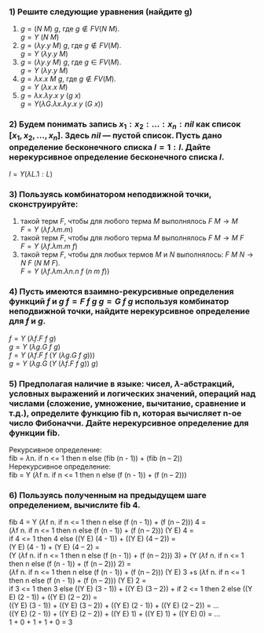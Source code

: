 ### 1) Решите следующие уравнения (найдите g)

1. $g = (N ~ M) ~ g$, где $g \notin FV(N ~ M)$.\
   $g = Y ~ (N ~ M)$
2. $g = (\lambda y.y ~ M) ~ g$, где $g \notin FV(M)$.\
   $g = Y ~ (\lambda y.y ~ M)$
3. $g = (\lambda y.y ~ M) ~ g$, где $g \in FV(M)$.\
   $g = Y ~ (\lambda y.y ~ M)$
4. $g = \lambda x.x ~ M ~ g$, где $g \notin FV(M)$.\
   $g = Y ~ (\lambda x.x ~ M)$
5. $g = \lambda x.\lambda y.x ~ y ~ (g ~ x)$\
   $g = Y (\lambda G.\lambda x.\lambda y.x ~ y ~ (G ~ x))$

### 2) Будем понимать запись $x_1 : x_2 : \ldots : x_n : nil$ как список $[x_1, x_2, \ldots, x_n]$. Здесь $nil$ — пустой список. Пусть дано определение бесконечного списка $l = 1 : l$. Дайте нерекурсивное определение бесконечного списка $l$.
$l = Y (\lambda L.1:L)$

### 3) Пользуясь комбинатором неподвижной точки, сконструируйте:

1. такой терм $F$, чтобы для любого терма $M$ выполнялось $F ~ M \rightarrow M$\
   $F = Y ~ (\lambda f. \lambda m.m)$
2. такой терм $F$, чтобы для любого терма $M$ выполнялось $F ~ M \rightarrow M ~ F$\
   $F = Y ~ (\lambda f. \lambda m.m ~ f)$
3. такой терм $F$, чтобы для любых термов $M$ и $N$ выполнялось: 
   $F ~ M ~ N \rightarrow N ~ F ~ (N ~ M ~ F)$.\
   $F = Y ~ (\lambda f. \lambda m. \lambda n.n ~ f ~ (n ~ m ~ f))$

### 4) Пусть имеются взаимно-рекурсивные определения функций $f$ и $g$ $f = F ~ f ~ g$ $g = G ~ f ~ g$ используя комбинатор неподвижной точки, найдите нерекурсивное определение для $f$ и $g$.
$f = Y ~ (\lambda f.F ~ f ~ g)$\
$g = Y ~ (\lambda g.G ~ f ~ g)$\
$f = Y ~ (\lambda f.F ~ f ~ (Y ~ (\lambda g.G ~ f ~ g)))$\
$g = Y ~ (\lambda g.G ~ (Y ~ (\lambda f.F ~ f ~ g)) ~ g)$

### 5) Предполагая наличие в языке: чисел, $\lambda$-абстракций, условных выражений и логических значений, операций над числами (сложение, умножение, вычитание, сравнение и т.д.), определите функцию fib n, которая вычисляет n-ое число Фибоначчи. Дайте нерекурсивное определение для функции fib.
Рекурсивное определение:\
fib = $\lambda$n. if n <= 1 then n else (fib (n - 1)) + (fib (n – 2))\
Нерекурсивное определение:\
fib = Y ($\lambda$f n. if n <= 1 then n else (f (n - 1)) + (f (n – 2)))

### 6) Пользуясь полученным на предыдущем шаге определением, вычислите fib 4.
fib 4 = Y ($\lambda$f n. if n <= 1 then n else (f (n - 1)) + (f (n – 2))) 4 =\
($\lambda$f n. if n <= 1 then n else (f (n - 1)) + (f (n – 2))) (Y E) 4 =\
if 4 <= 1 then 4 else ((Y E) (4 - 1)) + ((Y E) (4 – 2)) =\
(Y E) (4 - 1) + (Y E) (4 – 2) =\
(Y ($\lambda$f n. if n <= 1 then n else (f (n - 1)) + (f (n – 2))) 3) +
(Y ($\lambda$f n. if n <= 1 then n else (f (n - 1)) + (f (n – 2))) 2) = \
($\lambda$f n. if n <= 1 then n else (f (n - 1)) + (f (n – 2))) (Y E) 3 +s
($\lambda$f n. if n <= 1 then n else (f (n - 1)) + (f (n – 2))) (Y E) 2 =\
if 3 <= 1 then 3 else ((Y E) (3 - 1)) + ((Y E) (3 – 2)) +
if 2 <= 1 then 2 else ((Y E) (2 - 1)) + ((Y E) (2 – 2)) =\
((Y E) (3 - 1)) + ((Y E) (3 – 2)) + ((Y E) (2 - 1)) + ((Y E) (2 – 2)) = ...\
((Y E) (2 - 1)) + ((Y E) (2 – 2)) + ((Y E) 1) + ((Y E) 1) + ((Y E) 0) = ...\
1 + 0 + 1 + 1 + 0 = 3




